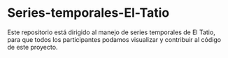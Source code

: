 # Series-temporales-El-Tatio
Este repositorio está dirigido al manejo de series temporales de El Tatio, para que todos los participantes podamos visualizar y contribuir al código de este proyecto.
